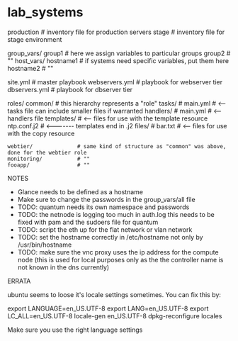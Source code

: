 lab_systems
===========

production                # inventory file for production servers
stage                     # inventory file for stage environment

group_vars/
   group1                 # here we assign variables to particular groups
   group2                 # ""
host_vars/
   hostname1              # if systems need specific variables, put them here
   hostname2              # ""

site.yml                  # master playbook
webservers.yml            # playbook for webserver tier
dbservers.yml             # playbook for dbserver tier

roles/
    common/               # this hierarchy represents a "role"
        tasks/            #
            main.yml      #  <-- tasks file can include smaller files if warranted
        handlers/         #
            main.yml      #  <-- handlers file
        templates/        #  <-- files for use with the template resource
            ntp.conf.j2   #  <------- templates end in .j2
        files/            #
            bar.txt       #  <-- files for use with the copy resource

    webtier/              # same kind of structure as "common" was above, done for the webtier role
    monitoring/           # ""
    fooapp/               # ""


NOTES

* Glance needs to be defined as a hostname
* Make sure to change the passwords in the group_vars/all file
* TODO: quantum needs its own namespace and passwords
* TODO: the netnode is logging too much in auth.log this needs to be fixed with pam and the sudoers file for quantum
* TODO: script the eth up for the flat network or vlan network
* TODO: set the hostname correctly in /etc/hostname not only by /usr/bin/hostname
* TODO: make sure the vnc proxy uses the ip address for the compute node (this is used for local purposes only as the the controller name is not known in the dns currently)

ERRATA

ubuntu seems to loose it's locale settings sometimes. You can fix this by:

export LANGUAGE=en_US.UTF-8
export LANG=en_US.UTF-8
export LC_ALL=en_US.UTF-8
locale-gen en_US.UTF-8
dpkg-reconfigure locales

Make sure you use the right language settings
